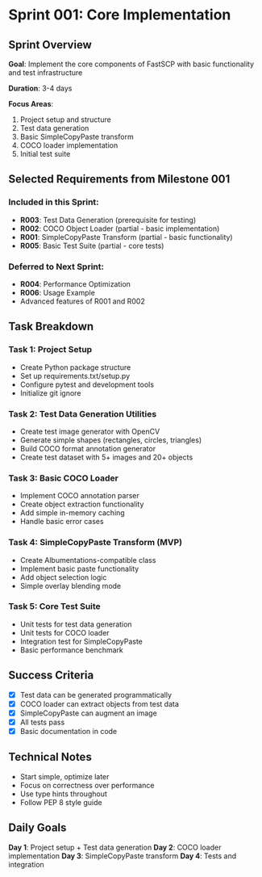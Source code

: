 # Sprint 001: Core Implementation

## Sprint Overview
**Goal**: Implement the core components of FastSCP with basic functionality and test infrastructure

**Duration**: 3-4 days

**Focus Areas**:
1. Project setup and structure
2. Test data generation
3. Basic SimpleCopyPaste transform
4. COCO loader implementation
5. Initial test suite

## Selected Requirements from Milestone 001

### Included in this Sprint:
- **R003**: Test Data Generation (prerequisite for testing)
- **R002**: COCO Object Loader (partial - basic implementation)
- **R001**: SimpleCopyPaste Transform (partial - basic functionality)
- **R005**: Basic Test Suite (partial - core tests)

### Deferred to Next Sprint:
- **R004**: Performance Optimization
- **R006**: Usage Example
- Advanced features of R001 and R002

## Task Breakdown

### Task 1: Project Setup
- Create Python package structure
- Set up requirements.txt/setup.py
- Configure pytest and development tools
- Initialize git ignore

### Task 2: Test Data Generation Utilities
- Create test image generator with OpenCV
- Generate simple shapes (rectangles, circles, triangles)
- Build COCO format annotation generator
- Create test dataset with 5+ images and 20+ objects

### Task 3: Basic COCO Loader
- Implement COCO annotation parser
- Create object extraction functionality
- Add simple in-memory caching
- Handle basic error cases

### Task 4: SimpleCopyPaste Transform (MVP)
- Create Albumentations-compatible class
- Implement basic paste functionality
- Add object selection logic
- Simple overlay blending mode

### Task 5: Core Test Suite
- Unit tests for test data generation
- Unit tests for COCO loader
- Integration test for SimpleCopyPaste
- Basic performance benchmark

## Success Criteria
- [x] Test data can be generated programmatically
- [x] COCO loader can extract objects from test data
- [x] SimpleCopyPaste can augment an image
- [x] All tests pass
- [x] Basic documentation in code

## Technical Notes
- Start simple, optimize later
- Focus on correctness over performance
- Use type hints throughout
- Follow PEP 8 style guide

## Daily Goals
**Day 1**: Project setup + Test data generation
**Day 2**: COCO loader implementation
**Day 3**: SimpleCopyPaste transform
**Day 4**: Tests and integration
